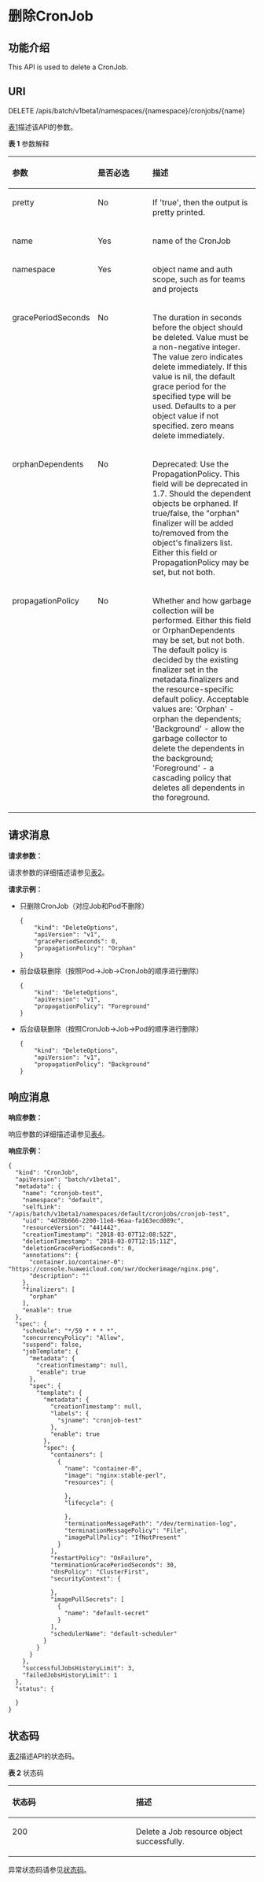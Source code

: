# 删除CronJob<a name="cce_02_0226"></a>

## 功能介绍<a name="section41928453"></a>

This API is used to delete a CronJob.

## URI<a name="section41811761"></a>

DELETE /apis/batch/v1beta1/namespaces/\{namespace\}/cronjobs/\{name\}

[表1](#d0e40914)描述该API的参数。

**表 1**  参数解释

<a name="d0e40914"></a>
<table><thead align="left"><tr id="row55265855"><th class="cellrowborder" valign="top" width="33%" id="mcps1.2.4.1.1"><p id="p65652297517"><a name="p65652297517"></a><a name="p65652297517"></a>参数</p>
</th>
<th class="cellrowborder" valign="top" width="23%" id="mcps1.2.4.1.2"><p id="p165661629135114"><a name="p165661629135114"></a><a name="p165661629135114"></a>是否必选</p>
</th>
<th class="cellrowborder" valign="top" width="44%" id="mcps1.2.4.1.3"><p id="p14567629115114"><a name="p14567629115114"></a><a name="p14567629115114"></a>描述</p>
</th>
</tr>
</thead>
<tbody><tr id="row64362693"><td class="cellrowborder" valign="top" width="33%" headers="mcps1.2.4.1.1 "><p id="p45995684"><a name="p45995684"></a><a name="p45995684"></a>pretty</p>
</td>
<td class="cellrowborder" valign="top" width="23%" headers="mcps1.2.4.1.2 "><p id="p34662956"><a name="p34662956"></a><a name="p34662956"></a>No</p>
</td>
<td class="cellrowborder" valign="top" width="44%" headers="mcps1.2.4.1.3 "><p id="p56236036"><a name="p56236036"></a><a name="p56236036"></a>If 'true', then the output is pretty printed.</p>
</td>
</tr>
<tr id="row36362277"><td class="cellrowborder" valign="top" width="33%" headers="mcps1.2.4.1.1 "><p id="p59663353"><a name="p59663353"></a><a name="p59663353"></a>name</p>
</td>
<td class="cellrowborder" valign="top" width="23%" headers="mcps1.2.4.1.2 "><p id="p893425"><a name="p893425"></a><a name="p893425"></a>Yes</p>
</td>
<td class="cellrowborder" valign="top" width="44%" headers="mcps1.2.4.1.3 "><p id="p5258614"><a name="p5258614"></a><a name="p5258614"></a>name of the CronJob</p>
</td>
</tr>
<tr id="row47327528"><td class="cellrowborder" valign="top" width="33%" headers="mcps1.2.4.1.1 "><p id="p8324587"><a name="p8324587"></a><a name="p8324587"></a>namespace</p>
</td>
<td class="cellrowborder" valign="top" width="23%" headers="mcps1.2.4.1.2 "><p id="p3202926"><a name="p3202926"></a><a name="p3202926"></a>Yes</p>
</td>
<td class="cellrowborder" valign="top" width="44%" headers="mcps1.2.4.1.3 "><p id="p58110425"><a name="p58110425"></a><a name="p58110425"></a>object name and auth scope, such as for teams and projects</p>
</td>
</tr>
<tr id="row53231781"><td class="cellrowborder" valign="top" width="33%" headers="mcps1.2.4.1.1 "><p id="p16807041"><a name="p16807041"></a><a name="p16807041"></a>gracePeriodSeconds</p>
</td>
<td class="cellrowborder" valign="top" width="23%" headers="mcps1.2.4.1.2 "><p id="p19193048"><a name="p19193048"></a><a name="p19193048"></a>No</p>
</td>
<td class="cellrowborder" valign="top" width="44%" headers="mcps1.2.4.1.3 "><p id="p11133076"><a name="p11133076"></a><a name="p11133076"></a>The duration in seconds before the object should be deleted. Value must be a non-negative integer. The value zero indicates delete immediately. If this value is nil, the default grace period for the specified type will be used. Defaults to a per object value if not specified. zero means delete immediately.</p>
</td>
</tr>
<tr id="row33088828"><td class="cellrowborder" valign="top" width="33%" headers="mcps1.2.4.1.1 "><p id="p62949386"><a name="p62949386"></a><a name="p62949386"></a>orphanDependents</p>
</td>
<td class="cellrowborder" valign="top" width="23%" headers="mcps1.2.4.1.2 "><p id="p65735472"><a name="p65735472"></a><a name="p65735472"></a>No</p>
</td>
<td class="cellrowborder" valign="top" width="44%" headers="mcps1.2.4.1.3 "><p id="p22973015"><a name="p22973015"></a><a name="p22973015"></a>Deprecated: Use the PropagationPolicy. This field will be deprecated in 1.7. Should the dependent objects be orphaned. If true/false, the "orphan" finalizer will be added to/removed from the object's finalizers list. Either this field or PropagationPolicy may be set, but not both.</p>
</td>
</tr>
<tr id="row5430546"><td class="cellrowborder" valign="top" width="33%" headers="mcps1.2.4.1.1 "><p id="p37221085"><a name="p37221085"></a><a name="p37221085"></a>propagationPolicy</p>
</td>
<td class="cellrowborder" valign="top" width="23%" headers="mcps1.2.4.1.2 "><p id="p62117884"><a name="p62117884"></a><a name="p62117884"></a>No</p>
</td>
<td class="cellrowborder" valign="top" width="44%" headers="mcps1.2.4.1.3 "><p id="p1830145261812"><a name="p1830145261812"></a><a name="p1830145261812"></a>Whether and how garbage collection will be performed. Either this field or OrphanDependents may be set, but not both. The default policy is decided by the existing finalizer set in the metadata.finalizers and the resource-specific default policy. Acceptable values are: 'Orphan' - orphan the dependents; 'Background' - allow the garbage collector to delete the dependents in the background; 'Foreground' - a cascading policy that deletes all dependents in the foreground.</p>
</td>
</tr>
</tbody>
</table>

## 请求消息<a name="section40761536"></a>

**请求参数：**

请求参数的详细描述请参见[表2](删除Job.md#d0e41006)。

**请求示例：**

-   只删除CronJob（对应Job和Pod不删除）

    ```
    {
        "kind": "DeleteOptions",
        "apiVersion": "v1",
        "gracePeriodSeconds": 0,
        "propagationPolicy": "Orphan"
    }
    ```

-   前台级联删除（按照Pod-\>Job-\>CronJob的顺序进行删除）

    ```
    {
        "kind": "DeleteOptions",
        "apiVersion": "v1",
        "propagationPolicy": "Foreground"
    }
    ```

-   后台级联删除（按照CronJob-\>Job-\>Pod的顺序进行删除）

    ```
    {
        "kind": "DeleteOptions",
        "apiVersion": "v1",
        "propagationPolicy": "Background"
    }
    ```


## 响应消息<a name="section31309505"></a>

**响应参数：**

响应参数的详细描述请参见[表4](删除Secret.md#zh-cn_topic_0079615047_table30941925)。

**响应示例：**

```
{
  "kind": "CronJob",
  "apiVersion": "batch/v1beta1",
  "metadata": {
    "name": "cronjob-test",
    "namespace": "default",
    "selfLink": "/apis/batch/v1beta1/namespaces/default/cronjobs/cronjob-test",
    "uid": "4d78b666-2200-11e8-96aa-fa163ecd089c",
    "resourceVersion": "441442",
    "creationTimestamp": "2018-03-07T12:08:52Z",
    "deletionTimestamp": "2018-03-07T12:15:11Z",
    "deletionGracePeriodSeconds": 0,
    "annotations": {
      "container.io/container-0": "https://console.huaweicloud.com/swr/dockerimage/nginx.png",
      "description": ""
    },
    "finalizers": [
      "orphan"
    ],
    "enable": true
  },
  "spec": {
    "schedule": "*/59 * * * *",
    "concurrencyPolicy": "Allow",
    "suspend": false,
    "jobTemplate": {
      "metadata": {
        "creationTimestamp": null,
        "enable": true
      },
      "spec": {
        "template": {
          "metadata": {
            "creationTimestamp": null,
            "labels": {
              "sjname": "cronjob-test"
            },
            "enable": true
          },
          "spec": {
            "containers": [
              {
                "name": "container-0",
                "image": "nginx:stable-perl",
                "resources": {

                },
                "lifecycle": {

                },
                "terminationMessagePath": "/dev/termination-log",
                "terminationMessagePolicy": "File",
                "imagePullPolicy": "IfNotPresent"
              }
            ],
            "restartPolicy": "OnFailure",
            "terminationGracePeriodSeconds": 30,
            "dnsPolicy": "ClusterFirst",
            "securityContext": {

            },
            "imagePullSecrets": [
              {
                "name": "default-secret"
              }
            ],
            "schedulerName": "default-scheduler"
          }
        }
      }
    },
    "successfulJobsHistoryLimit": 3,
    "failedJobsHistoryLimit": 1
  },
  "status": {

  }
}
```

## 状态码<a name="section13350095"></a>

[表2](#d0e41189)描述API的状态码。

**表 2**  状态码

<a name="d0e41189"></a>
<table><thead align="left"><tr id="row46934970"><th class="cellrowborder" valign="top" width="50%" id="mcps1.2.3.1.1"><p id="p43636236"><a name="p43636236"></a><a name="p43636236"></a>状态码</p>
</th>
<th class="cellrowborder" valign="top" width="50%" id="mcps1.2.3.1.2"><p id="p44874251"><a name="p44874251"></a><a name="p44874251"></a>描述</p>
</th>
</tr>
</thead>
<tbody><tr id="row10935710"><td class="cellrowborder" valign="top" width="50%" headers="mcps1.2.3.1.1 "><p id="p13377326"><a name="p13377326"></a><a name="p13377326"></a>200</p>
</td>
<td class="cellrowborder" valign="top" width="50%" headers="mcps1.2.3.1.2 "><p id="p9821602"><a name="p9821602"></a><a name="p9821602"></a>Delete a Job resource object successfully.</p>
</td>
</tr>
</tbody>
</table>

异常状态码请参见[状态码](状态码.md)。

